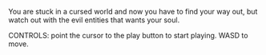 You are stuck in a cursed world and now you have to find your way out, but watch out with the evil entities that wants your soul.

CONTROLS: point the cursor to the play button to start playing. WASD to move.